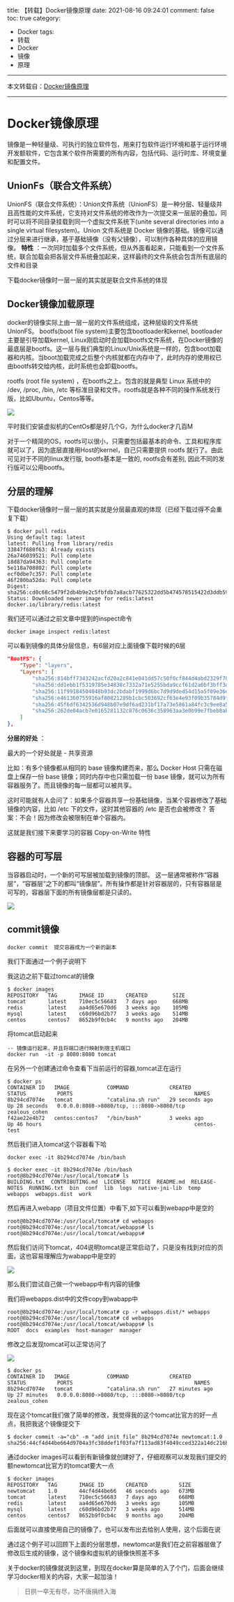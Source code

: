 title: 【转载】Docker镜像原理
date: 2021-08-16 09:24:01
comment: false
toc: true
category:
 - Docker
tags:
 - 转载
 - Docker
 - 镜像
 - 原理
---

本文转载自：[Docker镜像原理](https://juejin.cn/post/6996310038419603463?utm_source=gold_browser_extension)

---

# Docker镜像原理

镜像是一种轻量级、可执行的独立软件包，用来打包软件运行环境和基于运行环境开发额软件，它包含某个软件所需要的所有内容，包括代码、运行时库、环境变量和配置文件。

## UnionFs（联合文件系统）

UnionFS（联合文件系统）：Union文件系统（UnionFS）是一种分层、轻量级并且高性能的文件系统，它支持对文件系统的修改作为一次提交来一层层的叠加，同时可以将不同目录挂载到同一个虚拟文件系统下(unite several directories into a single virtual filesystem)。Union 文件系统是 Docker 镜像的基础。镜像可以通过分层来进行继承，基于基础镜像（没有父镜像），可以制作各种具体的应用镜像。 **特性** ：一次同时加载多个文件系统，但从外面看起来，只能看到一个文件系统，联合加载会把各层文件系统叠加起来，这样最终的文件系统会包含所有底层的文件和目录

下载docker镜像时一层一层的其实就是联合文件系统的体现

## Docker镜像加载原理

docker的镜像实际上由一层一层的文件系统组成，这种层级的文件系统UnionFS。 bootfs(boot file system)主要包含bootloader和kernel, bootloader主要是引导加载kernel, Linux刚启动时会加载bootfs文件系统，在Docker镜像的最底层是bootfs。这一层与我们典型的Linux/Unix系统是一样的，包含boot加载器和内核。当boot加载完成之后整个内核就都在内存中了，此时内存的使用权已由bootfs转交给内核，此时系统也会卸载bootfs。

rootfs (root file system) ，在bootfs之上。包含的就是典型 Linux 系统中的 /dev, /proc, /bin, /etc 等标准目录和文件。rootfs就是各种不同的操作系统发行版，比如Ubuntu，Centos等等。 

![](https://b3logfile.com/file/2021/08/solo-fetchupload-8347610906337307143-06c887bf.webp)

平时我们安装虚拟机的CentOs都是好几个G，为什么docker才几百M

对于一个精简的OS，rootfs可以很小，只需要包括最基本的命令、工具和程序库就可以了，因为底层直接用Host的kernel，自己只需要提供 rootfs 就行了。由此可见对于不同的linux发行版, bootfs基本是一致的, rootfs会有差别, 因此不同的发行版可以公用bootfs。

## 分层的理解

下载docker镜像时一层一层的其实就是分层最直观的体现（已经下载过得不会重复下载）

```shell
$ docker pull redis
Using default tag: latest
latest: Pulling from library/redis
33847f680f63: Already exists 
26a746039521: Pull complete
18d87da94363: Pull complete
5e118a708802: Pull complete
ecf0dbe7c357: Pull complete
46f280ba52da: Pull complete
Digest: sha256:cd0c68c5479f2db4b9e2c5fbfdb7a8acb77625322dd5b474578515422d3ddb59
Status: Downloaded newer image for redis:latest
docker.io/library/redis:latest
```

我们还可以通过之前文章中提到的inspect命令

```shell
docker image inspect redis:latest
```

可以看到镜像的具体分层信息，有6层对应上面镜像下载时候的6层

```json
"RootFS": {
    "Type": "layers",
    "Layers": [
        "sha256:814bff7343242acfd20a2c841e041dd57c50f0cf844d4abd2329f78b992197f4",
        "sha256:dd1ebb1f5319785e34838c7332a71e5255bda9ccf61d2a0bf3bff3d2c3f4cdb4",
        "sha256:11f99184504048b93dc2bdabf1999d6bc7d9d9ded54d15a5f09e36d8c571c32d",
        "sha256:e461360755916af80821289b1cbc503692cf63e4e93f09b35784d9f7a819f7f2",
        "sha256:45f6df6342536d948b07e9df6ad231bf17a73e5861a84fc3c9ee8a59f73d0f9f",
        "sha256:262de04acb7e0165281132c876c0636c358963aa3e0b99e7fbeb8aba08c06935"
    ]
},
```

**分层的好处** ：

最大的一个好处就是 - 共享资源

比如：有多个镜像都从相同的 base 镜像构建而来，那么 Docker Host 只需在磁盘上保存一份 base 镜像；同时内存中也只需加载一份 base 镜像，就可以为所有容器服务了。而且镜像的每一层都可以被共享。

这时可能就有人会问了：如果多个容器共享一份基础镜像，当某个容器修改了基础镜像的内容，比如 /etc 下的文件，这时其他容器的 /etc 是否也会被修改？ 答案：不会！因为修改会被限制在单个容器内。

这就是我们接下来要学习的容器 Copy-on-Write 特性

## 容器的可写层

当容器启动时，一个新的可写层被加载到镜像的顶部。 这一层通常被称作“容器层”，“容器层”之下的都叫“镜像层”。所有操作都是针对容器层的，只有容器层是可写的，容器层下面的所有镜像层都是只读的。

![](https://b3logfile.com/file/2021/08/solo-fetchupload-4718177164731103431-37a8e103.webp)

## commit镜像

```shell
docker commit  提交容器成为一个新的副本
```

我们下面通过一个例子说明下

我这边之前下载过tomcat的镜像

```shell
$ docker images
REPOSITORY   TAG       IMAGE ID       CREATED        SIZE
tomcat       latest    710ec5c56683   7 days ago     668MB
redis        latest    aa4d65e670d6   3 weeks ago    105MB
mysql        latest    c60d96bd2b77   3 weeks ago    514MB
centos       centos7   8652b9f0cb4c   9 months ago   204MB
```

将tomcat启动起来

```shell
-- 镜像运行起来，并且将端口进行映射到宿主机端口
docker run  -it -p 8080:8080 tomcat
```

在另外一个创建通过命令查看下当前运行的容器,tomcat正在运行

```
$ docker ps
CONTAINER ID   IMAGE            COMMAND             CREATED          STATUS          PORTS                                       NAMES
8b294cd7074e   tomcat           "catalina.sh run"   29 seconds ago   Up 28 seconds   0.0.0.0:8080->8080/tcp, :::8080->8080/tcp   zealous_cohen
f42ae22e4b72   centos:centos7   "/bin/bash"         3 weeks ago      Up 46 hours                                                 centos-test
```

然后我们进入tomcat这个容器看下哈

```shell
docker exec -it 8b294cd7074e /bin/bash
```

```shell
$ docker exec -it 8b294cd7074e /bin/bash
root@8b294cd7074e:/usr/local/tomcat# ls
BUILDING.txt  CONTRIBUTING.md  LICENSE	NOTICE	README.md  RELEASE-NOTES  RUNNING.txt  bin  conf  lib  logs  native-jni-lib  temp  webapps  webapps.dist  work
```

然后再进入webapp（项目文件位置）中看下,如下可以看到webapp中是空的

```shell
root@8b294cd7074e:/usr/local/tomcat# cd webapps
root@8b294cd7074e:/usr/local/tomcat/webapps# ls
root@8b294cd7074e:/usr/local/tomcat/webapps#
```

然后我们访问下tomcat，404说明tomcat是正常启动了，只是没有找到对应的页面，这也容易理解应为wabapp中是空的

![](https://b3logfile.com/file/2021/08/solo-fetchupload-210473264531739456-cc22d33a.webp)

那么我们尝试自己做一个webapp中有内容的镜像

我们将webapps.dist中的文件copy到wabapp中

```shell
root@8b294cd7074e:/usr/local/tomcat# cp -r webapps.dist/* webapps
root@8b294cd7074e:/usr/local/tomcat# cd webapps
root@8b294cd7074e:/usr/local/tomcat/webapps# ls
ROOT  docs  examples  host-manager  manager
```

修改之后发现tomcat可以正常访问了

![](https://b3logfile.com/file/2021/08/solo-fetchupload-6500030143985229502-424205b7.webp)

```shell
$ docker ps
CONTAINER ID   IMAGE            COMMAND             CREATED          STATUS          PORTS                                       NAMES
8b294cd7074e   tomcat           "catalina.sh run"   27 minutes ago   Up 27 minutes   0.0.0.0:8080->8080/tcp, :::8080->8080/tcp   zealous_cohen
```

现在这个tomcat我们做了简单的修改，我觉得我的这个tomcat比官方的好一点点，我把我这个镜像提交下

```shell
$ docker commit -a="cb" -m "add init file" 8b294cd7074e newtomcat:1.0
sha256:44cf4d44be664d9704a3fc38ddef1f03fa7f113ad83f4049cced322a14dc216b
```

通过docker images可以看到有新镜像就创建好了，仔细观察可以发现我们提交的额newtomcat比官方的tomcat要大一点

```shell
$ docker images
REPOSITORY   TAG       IMAGE ID       CREATED          SIZE
newtomcat    1.0       44cf4d44be66   46 seconds ago   673MB
tomcat       latest    710ec5c56683   7 days ago       668MB
redis        latest    aa4d65e670d6   3 weeks ago      105MB
mysql        latest    c60d96bd2b77   3 weeks ago      514MB
centos       centos7   8652b9f0cb4c   9 months ago     204MB
```

后面就可以直接使用自己的镜像了，也可以发布出去给别人使用，这个后面在说

通过这个例子可以回顾下上面的分层思想，newtomcat是我们在之前容器层做了修改后生成的镜像，这个镜像和虚拟机的镜像快照差不多

关于docker的镜像就说到这里，到现在docker算是简单的入了个门，后面会继续学习docker相关的内容，大家一起加油！

> 日拱一卒无有尽，功不唐捐终入海
